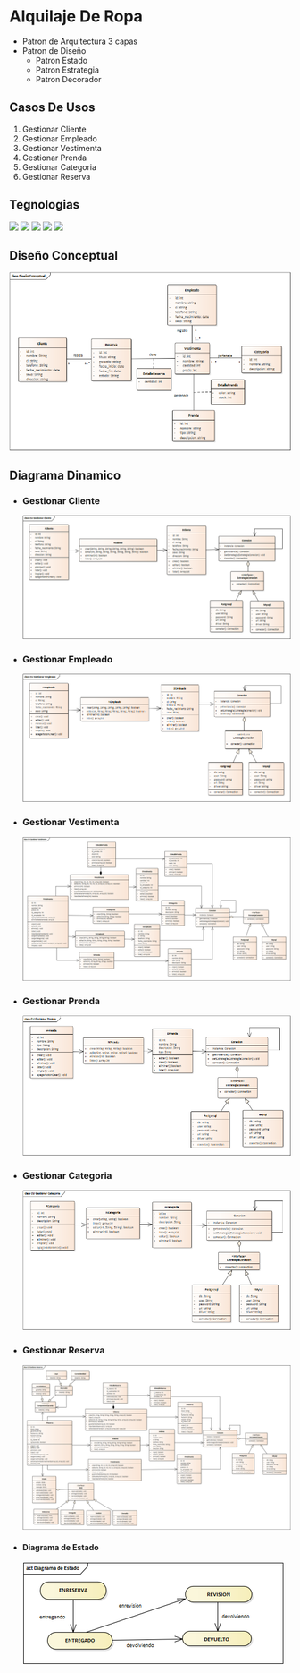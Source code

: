 # Alquilaje De Ropa
- Patron de Arquitectura 3 capas 
- Patron de Diseño
	- Patron Estado
	- Patron Estrategia
	- Patron Decorador
## Casos De Usos
1. Gestionar Cliente
2. Gestionar Empleado
3. Gestionar Vestimenta
4. Gestionar Prenda
5. Gestionar Categoria
6. Gestionar Reserva

## Tegnologias

<img src="https://img.shields.io/badge/Windows-0078D6?style=for-the-badge&logo=windows&logoColor=white" /> <img src="https://img.shields.io/badge/Java-ED8B00?style=for-the-badge&logo=java&logoColor=white" /> <img src="https://img.shields.io/badge/MySQL-00000F?style=for-the-badge&logo=mysql&logoColor=white" /> <img src="https://img.shields.io/badge/PostgreSQL-316192?style=for-the-badge&logo=postgresql&logoColor=white" /> <img src="https://img.shields.io/badge/Markdown-000000?style=for-the-badge&logo=markdown&logoColor=white" />

## Diseño Conceptual
![Diseño Conceptual](/Diagramas/Diseño_Conceptual/Diseño_Conceptual.png)
## Diagrama Dinamico
- ### Gestionar Cliente
	![Gestionar Cliente](/Diagramas/Diagrama_Dinamico/CU_Gestionar_Cliente.png)
- ### Gestionar Empleado
	![Gestionar Empleado](/Diagramas/Diagrama_Dinamico/CU_Gestionar_Empleado.png)
- ### Gestionar Vestimenta
  	![Gestionar Vestimenta](/Diagramas/Diagrama_Dinamico/CU_Gestionar_Vestimenta.png)
- ### Gestionar Prenda
  	![Gestionar Prenda](/Diagramas/Diagrama_Dinamico/CU_Gestionar_Prenda.png)
- ### Gestionar Categoria
  	![Gestionar Categoria](/Diagramas/Diagrama_Dinamico/CU_Gestionar_Categoria.png)
- ### Gestionar Reserva
  	![Gestionar Reserva](/Diagramas/Diagrama_Dinamico/CU_Gestionar_Reserva.png)
- #### Diagrama de Estado
	![Diagrama de Estado](/Diagramas/Diagrama_Dinamico/Diagrama_de_Estado.png)